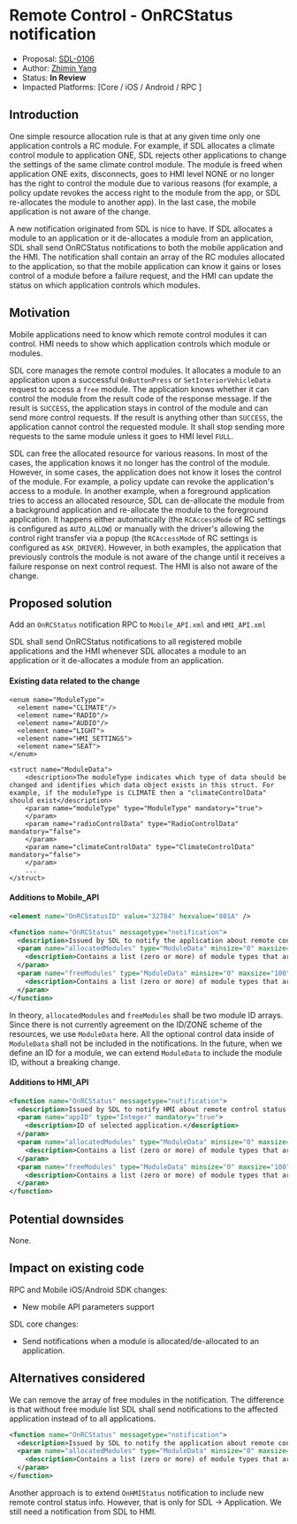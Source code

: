 # Remote Control - OnRCStatus notification

* Proposal: [SDL-0106](0106-remote-control-onRcStatus-notification.md)
* Author: [Zhimin Yang](https://github.com/yang1070)
* Status: **In Review**
* Impacted Platforms: [Core / iOS / Android / RPC ]

## Introduction
One simple resource allocation rule is that at any given time only one application controls a RC module. For example, if SDL allocates a climate control module to application ONE, SDL rejects other applications to change the settings of the same climate control module. The module is freed when application ONE exits, disconnects, goes to HMI level NONE or no longer has the right to control the module due to various reasons (for example, a policy update revokes the access right to the module from the app, or SDL re-allocates the module to another app). In the last case, the mobile application is not aware of the change.


A new notification originated from SDL is nice to have. If SDL allocates a module to an application or it de-allocates a module from an application, SDL shall send OnRCStatus notifications to both the mobile application and the HMI. The notification shall contain an array of the RC modules allocated to the application, so that the mobile application can know it gains or loses control of a module before a failure request, and the HMI can update the status on which application controls which modules.

## Motivation

Mobile applications need to know which remote control modules it can control. HMI needs to show which application controls which module or modules.

SDL core manages the remote control modules. It allocates a module to an application upon a successful `OnButtonPress` or `SetInteriorVehicleData` request to access a `free` module. The application knows whether it can control the module from the result code of the response message. If the result is `SUCCESS`, the application stays in control of the module and can send more control requests. If the result is anything other than `SUCCESS`, the application cannot control the requested module. It shall stop sending more requests to the same module unless it goes to HMI level `FULL`. 

SDL can free the allocated resource for various reasons. In most of the cases, the application knows it no longer has the control of the module. However, in some cases, the application does not know it loses the control of the module. For example, a policy update can revoke the application's access to a module. In another example, when a foreground application tries to access an allocated resource, SDL can de-allocate the module from a background application and re-allocate the module to the foreground application. It happens either automatically (the `RCAccessMode` of RC settings is configured as `AUTO_ALLOW`) or manually with the driver's allowing the control right transfer via a popup (the `RCAccessMode` of RC settings is configured as `ASK_DRIVER`). However, in both examples, the application that previously controls the module is not aware of the change until it receives a failure response on next control request. The HMI is also not aware of the change.

## Proposed solution

Add an `OnRCStatus` notification RPC to `Mobile_API.xml` and `HMI_API.xml`

SDL shall send OnRCStatus notifications to all registered mobile applications and the HMI whenever SDL allocates a module to an application or it de-allocates a module from an application.

#### Existing data related to the change
```
<enum name="ModuleType">
  <element name="CLIMATE"/>
  <element name="RADIO"/>
  <element name="AUDIO"/>
  <element name="LIGHT">
  <element name="HMI_SETTINGS">
  <element name="SEAT">
</enum>

<struct name="ModuleData">
    <description>The moduleType indicates which type of data should be changed and identifies which data object exists in this struct. For example, if the moduleType is CLIMATE then a "climateControlData" should exist</description>
    <param name="moduleType" type="ModuleType" mandatory="true">
    </param>
    <param name="radioControlData" type="RadioControlData" mandatory="false">
    </param>
    <param name="climateControlData" type="ClimateControlData" mandatory="false">
    </param>
    ...
</struct>
```

#### Additions to Mobile_API

```xml
<element name="OnRCStatusID" value="32784" hexvalue="801A" />

<function name="OnRCStatus" messagetype="notification">
  <description>Issued by SDL to notify the application about remote control status change on SDL</description>
  <param name="allocatedModules" type="ModuleData" minsize="0" maxsize="100" array="true" mandatory="true">
    <description>Contains a list (zero or more) of module types that are allocated to the application.</description>
  </param>
  <param name="freeModules" type="ModuleData" minsize="0" maxsize="100" array="true" mandatory="true">
    <description>Contains a list (zero or more) of module types that are free to access for the application.</description>
  </param>    
</function>
```
In theory, ```allocatedModules``` and ```freeModules``` shall be two module ID arrays. Since there is not currently agreement on the ID/ZONE scheme of the resources, we use `ModuleData` here. All the optional control data inside of `ModuleData` shall not be included in the notifications. In the future, when we define an ID for a module, we can extend `ModuleData` to include the module ID, without a breaking change.

#### Additions to HMI_API
```xml
<function name="OnRCStatus" messagetype="notification">
  <description>Issued by SDL to notify HMI about remote control status change on SDL</description>
  <param name="appID" type="Integer" mandatory="true">
    <description>ID of selected application.</description>
  </param>
  <param name="allocatedModules" type="ModuleData" minsize="0" maxsize="100" array="true" mandatory="true">
    <description>Contains a list (zero or more) of module types that are allocated to the application.</description>
  </param>
  <param name="freeModules" type="ModuleData" minsize="0" maxsize="100" array="true" mandatory="true">
    <description>Contains a list (zero or more) of module types that are free to access for the application.</description>
  </param>    
</function>
```

## Potential downsides
None.

## Impact on existing code
RPC and Mobile iOS/Android SDK changes:
- New mobile API parameters support

SDL core changes:
- Send notifications when a module is allocated/de-allocated to an application.

## Alternatives considered
We can remove the array of free modules in the notification. The difference is that without free module list SDL shall send notifications to the affected application instead of to all applications.

```xml
<function name="OnRCStatus" messagetype="notification">
  <description>Issued by SDL to notify the application about remote control status change on SDL</description>
  <param name="allocatedModules" type="ModuleData" minsize="0" maxsize="100" array="true" mandatory="true">
    <description>Contains a list (zero or more) of module types that are allocated to the application.</description>
  </param>
</function>
```

Another approach is to extend `OnHMIStatus` notification to include new remote control status info. However, that is only for SDL -> Application. We still need a notification from SDL to HMI.
